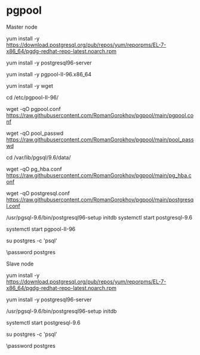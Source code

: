 # pgpool


Master node

yum install -y https://download.postgresql.org/pub/repos/yum/reporpms/EL-7-x86_64/pgdg-redhat-repo-latest.noarch.rpm

yum install -y postgresql96-server

yum install -y pgpool-II-96.x86_64

yum install -y wget

cd /etc/pgpool-II-96/

wget -qO pgpool.conf  https://raw.githubusercontent.com/RomanGorokhov/pgpool/main/pgpool.conf

wget -qO pool_passwd https://raw.githubusercontent.com/RomanGorokhov/pgpool/main/pool_passwd

cd /var/lib/pgsql/9.6/data/

wget -qO pg_hba.conf https://raw.githubusercontent.com/RomanGorokhov/pgpool/main/pg_hba.conf

wget -qO postgresql.conf  https://raw.githubusercontent.com/RomanGorokhov/pgpool/main/postgresql.conf

/usr/pgsql-9.6/bin/postgresql96-setup initdb
systemctl start postgresql-9.6

systemctl start pgpool-II-96

su postgres -c 'psql'

\password postgres


Slave node

yum install -y https://download.postgresql.org/pub/repos/yum/reporpms/EL-7-x86_64/pgdg-redhat-repo-latest.noarch.rpm

yum install -y postgresql96-server

/usr/pgsql-9.6/bin/postgresql96-setup initdb

systemctl start postgresql-9.6

su postgres -c 'psql'

\password postgres

